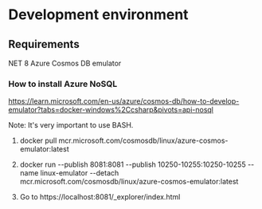 # Development environment

## Requirements
NET 8
Azure Cosmos DB emulator

### How to install Azure NoSQL
https://learn.microsoft.com/en-us/azure/cosmos-db/how-to-develop-emulator?tabs=docker-windows%2Ccsharp&pivots=api-nosql

Note: It's very important to use BASH.

1. docker pull mcr.microsoft.com/cosmosdb/linux/azure-cosmos-emulator:latest

2. docker run
--publish 8081:8081
--publish 10250-10255:10250-10255
--name linux-emulator
--detach
mcr.microsoft.com/cosmosdb/linux/azure-cosmos-emulator:latest

3. Go to https://localhost:8081/_explorer/index.html